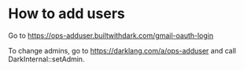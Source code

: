 # How to add users

Go to https://ops-adduser.builtwithdark.com/gmail-oauth-login

To change admins, go to https://darklang.com/a/ops-adduser and call DarkInternal::setAdmin.


